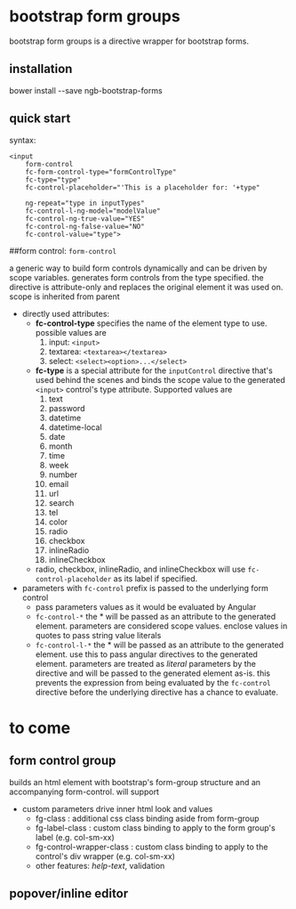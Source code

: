 # bootstrap form groups

bootstrap form groups is a directive wrapper for bootstrap forms.

## installation

bower install --save ngb-bootstrap-forms
 
## quick start

syntax:  

    <input 
        form-control 
        fc-form-control-type="formControlType"   
        fc-type="type"  
        fc-control-placeholder="'This is a placeholder for: '+type"

        ng-repeat="type in inputTypes"  
        fc-control-l-ng-model="modelValue" 
        fc-control-ng-true-value="YES"
        fc-control-ng-false-value="NO" 
        fc-control-value="type">

##form control: `form-control`

a generic way to build form controls dynamically and can be driven by scope variables. generates form controls from the
type specified. the directive is attribute-only and replaces the original element it was used on. scope is inherited from parent

* directly used attributes:
    * **fc-control-type** specifies the name of the element type to use. possible values are
        1. input: `<input>`
        2. textarea: `<textarea></textarea>`
        3. select: `<select><option>...</select>`
    * **fc-type** is a special attribute for the `inputControl` directive that's used behind the scenes and binds the 
    scope value to the generated `<input>` control's type attribute. Supported values are 
        1. text
        1. password
        1. datetime
        1. datetime-local
        1. date
        1. month
        1. time
        1. week
        1. number
        1. email
        1. url
        1. search
        1. tel
        1. color
        1.  radio
        1.  checkbox
        1.  inlineRadio
        1.  inlineCheckbox
    * radio, checkbox, inlineRadio, and inlineCheckbox will use `fc-control-placeholder` as its label if specified.
* parameters with `fc-control` prefix is passed to the underlying form control
    * pass parameters values as it would be evaluated by Angular
    * `fc-control-*` the * will be passed as an attribute to the generated element. parameters are considered scope 
        values. enclose values in quotes to pass string value literals
    * `fc-control-l-*` the * will be passed as an attribute to the generated element. use this to pass angular directives 
        to the generated element. parameters are treated as _literal_ parameters by the directive and will be passed to the 
        generated element as-is. this prevents the expression from being evaluated by the `fc-control` directive before 
        the underlying directive has a chance to evaluate.

# to come

## form control group

builds an html element with bootstrap's form-group structure and an accompanying form-control. will support 

* custom parameters drive inner html look and values
    * fg-class : additional css class binding aside from form-group
    * fg-label-class : custom class binding to apply to the form group's label (e.g. col-sm-xx)
    * fg-control-wrapper-class : custom class binding to apply to the control's div wrapper (e.g. col-sm-xx)
    * other features: *help-text*, validation

## popover/inline editor
